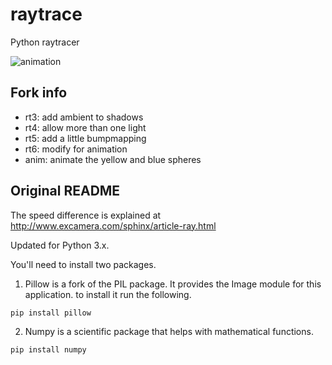 # raytrace
Python raytracer

![animation](https://github.com/mdoege/raytrace/raw/master/im.gif "animation")

## Fork info

* rt3: add ambient to shadows
* rt4: allow more than one light
* rt5: add a little bumpmapping
* rt6: modify for animation
* anim: animate the yellow and blue spheres

## Original README

The speed difference is explained at http://www.excamera.com/sphinx/article-ray.html

Updated for Python 3.x.

You'll need to install two packages.

1. Pillow is a fork of the PIL package.  It provides the Image module for this application.
to install it run the following.
```
pip install pillow
```
2. Numpy is a scientific package that helps with mathematical functions.
```
pip install numpy
```

